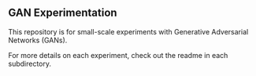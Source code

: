 ## GAN Experimentation

This repository is for small-scale experiments with Generative Adversarial Networks (GANs). 

For more details on each experiment, check out the readme in each subdirectory.
